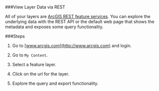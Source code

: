 ###View Layer Data via REST

All of your layers are [ArcGIS REST feature services](http://resources.arcgis.com/en/help/arcgis-rest-api/index.html#/Feature_Service/02r3000000z2000000/). You can explore the underlying data with the REST API or the default web page that shows the metadata and exposes some query functionality. 

###Steps

1. Go to [www.arcgis.com](http://www.arcgis.com) and login.

2. Go to `My Content`.

3. Select a feature layer.

4. Click on the url for the layer.

5. Explore the query and export functionality.